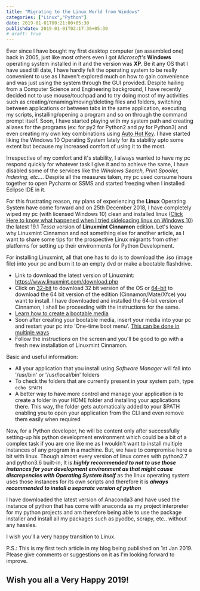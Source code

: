```yaml
---
title: "Migrating to the Linux World from Windows"
categories: ["Linux","Python"]
date: 2019-01-01T00:21:00+05:30
publishdate: 2019-01-01T02:17:36+05:30
# draft: true
---
```


Ever since I have bought my first desktop computer (an assembled one) back in 2005, just like most others even I got *Microsoft's* **Windows** operating system installed in it and the version was **XP**. Be it any OS that I have used till date, I have hardly felt the operating system to be really convenient to use as I haven't explored much on how to gain convenience and was just using the system through the GUI provided. Despite hailing from a Computer Science and Engineering background, I have recently decided not to use mouse/touchpad and to try doing most of my activities such as creating/renaming/moving/deleting files and folders, switching between applications or between tabs in the same application, executing my scripts, installing/opening a program and so on through the command prompt itself. Soon, I have started playing with my system path and creating aliases for the programs (ex: for py2 for Python2 and py for Python3) and even creating my own key combinations using [Auto Hot Key](https://www.autohotkey.com/). I have started liking the Windows 10 Operating System lately for its stability upto some extent but because my increased comfort of using it to the most. 

Irrespective of my comfort and it's stability, I always wanted to have my pc respond quickly for whatever task I give it and to achieve the same, I have disabled some of the services like the *Windows Search, Print Spooler, Indexing, etc...*. Despite all the measures taken, my pc used consume hours together to open Pycharm or SSMS and started freezing when I installed Eclipse IDE in it. 

For this frustrating reason, my plans of experiencing the **Linux** Operating System have come forward and on 25th December 2018, I have completely wiped my pc (with licensed Windows 10) clean and installed linux ([Click Here to know what happened when I tried sideloading linux on Windows 10](https://gauthamsk.me/technology/underconst/)) the latest 19.1 *Tessa* version of **Linuxmint Cinnamon** edition. Let's leave why Linuxmint Cinnamon and not something else for another article, as I want to share some tips for the prospective Linux migrants from other platforms for setting up their environments for Python Development.

For installing Linuxmint, all that one has to do is to download the .iso (image file) into your pc and burn it to an empty dvd or make a bootable flashdrive.

* Link to download the latest version of Linuxmint: https://www.linuxmint.com/download.php
* Click on <u>32-bit</u> to download 32 bit version of the OS or <u>64-bit</u> to download the 64 bit version of the edition (Cinnamon/Mate/Xfce) you want to  install. I have downloaded and installed the 64-bit version of Cinnamon, I shall be proceeding with the instructions for the same.
* [Learn how to create a bootable media](https://linuxmint-installation-guide.readthedocs.io/en/latest/burn.html)
* Soon after creating your bootable media, insert your media into your pc and restart your pc into 'One-time boot menu'. [This can be done in multiple ways](https://rivernetcomputers.com/5-ways-windows-10-boot-options-menu/)
* Follow the instructions on the screen and you'll be good to go with a fresh new installation of Linuxmint Cinnamon.

Basic and useful information:

* All your application that you install using *Software Manager* will fall into '/usr/bin' or '/usr/local/bin' folders
* To check the folders that are currently present in your system path, type ```echo $PATH```
* A better way to have more control and manage your application is to create a folder in your HOME folder and installing your applications there. This way, the folder gets automatically added to your $PATH enabling you to open your application from the CLI and even remove them easily when  required

Now, for a Python developer, he will be content only after successfully setting-up his python development environment which could be a bit of a complex task if you are one like me as I wouldn't want to install multiple instances of any program in a machine. But, we have to compromise here a bit with linux. Though almost every version of linux comes with python2.7 and python3.6 built-in, It is ***highly recommended to not to use those instances for your development environment as that might cause discrepencies with Operating System itself*** as the linux operating system uses those instances for its own scripts and therefore it is ***always recommended to install a separate version of python***

I have downloaded the latest version of Anaconda3 and have used the instance of python that has come with anaconda as my project interpreter for my python projects and am therefore being able to use the package installer and install all my packages such as pyodbc, scrapy, etc.. without any hassles.

I wish you'll a very happy transition to Linux. 

P.S.: This is my first tech article in my blog being published on 1st Jan 2019. Please give comments or suggestions on it as I'm looking forward to improve.

## Wish you all a Very Happy 2019!